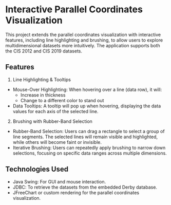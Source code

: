 # Interactive Parallel Coordinates Visualization
This project extends the parallel coordinates visualization with interactive features, including line highlighting and brushing, to allow users to explore multidimensional datasets more intuitively. 
The application supports both the CIS 2012 and CIS 2019 datasets.

## Features
1. Line Highlighting & Tooltips
  - Mouse-Over Highlighting: When hovering over a line (data row), it will:
    - Increase in thickness
    - Change to a different color to stand out
  - Data Tooltips: A tooltip will pop up when hovering, displaying the data values for each axis of the selected line.
2. Brushing with Rubber-Band Selection
  - Rubber-Band Selection: Users can drag a rectangle to select a group of line segments. The selected lines will remain visible and highlighted, while others will become faint or invisible.
  - Iterative Brushing: Users can repeatedly apply brushing to narrow down selections, focusing on specific data ranges across multiple dimensions.
## Technologies Used
- Java Swing: For GUI and mouse interaction.
- JDBC: To retrieve the datasets from the embedded Derby database.
- JFreeChart or custom rendering for the parallel coordinates visualization.
